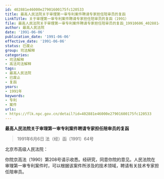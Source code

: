 ```yaml
---
id: 402881e46000e27901600175fc120533
title: 最高人民法院关于审理第一审专利案件聘请专家担任陪审员的复函
LinkTitle: 关于审理第一审专利案件聘请专家担任陪审员的复函（1991）
file: 最高人民法院关于审理第一审专利案件聘请专家担任陪审员的复函_19910606_402881e46000e27901600175fc120533.docx
author: 最高人民法院
date: '1991-06-06'
publication_date: '1991-06-06'
effective_date: '1991-06-06'
status: 已废止
group: 司法解释
categories:
- 司法解释
- 高法司法解释
tags:
- 最高人民法院
- 已废止
- 复函
years:
- 1991年
keywords:
- 专利
- 案件
urls:
- https://flk.npc.gov.cn/detail?id=402881e46000e27901600175fc120533
---
```


**最高人民法院关于审理第一审专利案件聘请专家担任陪审员的复函**

> 1991年6月6日 法（经）函〔1991〕64号

北京市高级人民法院：

你院京高法〔1990〕第208号请示收悉。经研究，同意你院的意见。人民法院在审理第一审专利案件时，可以根据该案件所涉及的技术领域，聘请有关技术专家担任陪审员。
